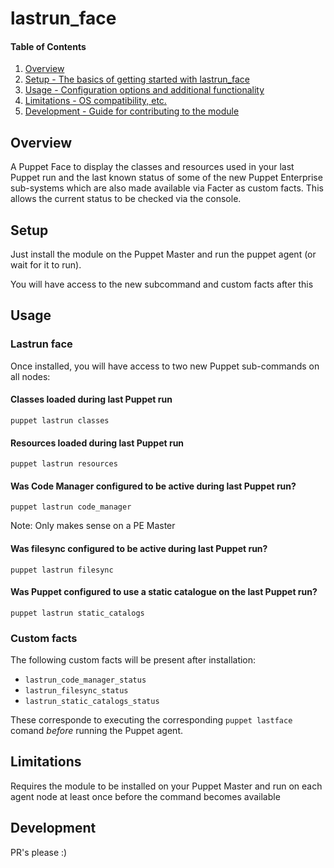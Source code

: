 # lastrun_face

#### Table of Contents

1. [Overview](#overview)
2. [Setup - The basics of getting started with lastrun_face](#setup)
3. [Usage - Configuration options and additional functionality](#usage)
4. [Limitations - OS compatibility, etc.](#limitations)
5. [Development - Guide for contributing to the module](#development)

## Overview

A Puppet Face to display the classes and resources used in your last Puppet run and the last known status of some of the new Puppet Enterprise sub-systems which are also made available via Facter as custom facts.  This allows the current status to be checked via the console.

## Setup

Just install the module on the Puppet Master and run the puppet agent (or wait
for it to run).

You will have access to the new subcommand and custom facts after this


## Usage

### Lastrun face
Once installed, you will have access to two new Puppet sub-commands on all
nodes:

#### Classes loaded during last Puppet run

```shell
puppet lastrun classes
```

#### Resources loaded during last Puppet run

```shell
puppet lastrun resources
```

#### Was Code Manager configured to be active during last Puppet run?

```shell
puppet lastrun code_manager
```
Note:  Only makes sense on a PE Master

#### Was filesync configured to be active during last Puppet run?

```shell
puppet lastrun filesync
```

#### Was Puppet configured to use a static catalogue on the last Puppet run?

```shell
puppet lastrun static_catalogs
```

### Custom facts
The following custom facts will be present after installation:
* `lastrun_code_manager_status`
* `lastrun_filesync_status`
* `lastrun_static_catalogs_status`

These corresponde to executing the corresponding `puppet lastface` comand _before_ running the Puppet agent.

## Limitations

Requires the module to be installed on your Puppet Master and run on each
agent node at least once before the command becomes available

## Development
PR's please :)

